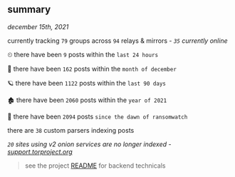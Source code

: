 
## summary
_december 15th, 2021_

currently tracking `79` groups across `94` relays & mirrors - _`35` currently online_

⏲ there have been `9` posts within the `last 24 hours`

🦈 there have been `162` posts within the `month of december`

🪐 there have been `1122` posts within the `last 90 days`

🏚 there have been `2060` posts within the `year of 2021`

🦕 there have been `2094` posts `since the dawn of ransomwatch`

there are `38` custom parsers indexing posts

_`20` sites using v2 onion services are no longer indexed - [support.torproject.org](https://support.torproject.org/onionservices/v2-deprecation/)_

> see the project [README](https://github.com/thetanz/ransomwatch#ransomwatch--) for backend technicals
